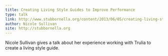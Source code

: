 ```yaml
---
title: Creating Living Style Guides to Improve Performance
type: talk
link: http://www.stubbornella.org/content/2013/06/05/creating-living-style-guides-to-improve-performance/
author: Nicole Sullivan
site: http://stubbornella.org
---
```


Nicole Sullivan gives a talk about her experience working with Trulia to create a living style guide.
